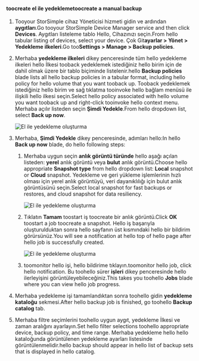 
<!--author=alkohli last changed: 01/20/2017-->

#### <a name="toocreate-a-manual-backup"></a><span data-ttu-id="da8f8-101">toocreate el ile yedekleme</span><span class="sxs-lookup"><span data-stu-id="da8f8-101">toocreate a manual backup</span></span>

1. <span data-ttu-id="da8f8-102">Tooyour StorSimple cihaz Yöneticisi hizmeti gidin ve ardından **aygıtları**.</span><span class="sxs-lookup"><span data-stu-id="da8f8-102">Go tooyour StorSimple Device Manager service and then click **Devices**.</span></span> <span data-ttu-id="da8f8-103">Aygıtları listeleme tablo Hello, Cihazınızı seçin.</span><span class="sxs-lookup"><span data-stu-id="da8f8-103">From hello tabular listing of devices, select your device.</span></span> <span data-ttu-id="da8f8-104">Çok Git**ayarlar > Yönet > Yedekleme ilkeleri**.</span><span class="sxs-lookup"><span data-stu-id="da8f8-104">Go too**Settings > Manage > Backup policies**.</span></span>

2. <span data-ttu-id="da8f8-105">Merhaba **yedekleme ilkeleri** dikey penceresinde tüm hello yedekleme ilkeleri hello İlkesi tooback yedeklemek istediğiniz hello birim için de dahil olmak üzere bir tablo biçiminde listelenir.</span><span class="sxs-lookup"><span data-stu-id="da8f8-105">hello **Backup policies** blade lists all hello backup policies in a tabular format, including hello policy for hello volume that you want tooback up.</span></span> <span data-ttu-id="da8f8-106">Tooback yedeklemek istediğiniz hello birim ve sağ tıklatma tooinvoke hello bağlam menüsü ile ilişkili hello ilkesi seçin.</span><span class="sxs-lookup"><span data-stu-id="da8f8-106">Select hello policy associated with hello volume you want tooback up and right-click tooinvoke hello context menu.</span></span> <span data-ttu-id="da8f8-107">Merhaba açılır listeden seçin **Şimdi Yedekle**.</span><span class="sxs-lookup"><span data-stu-id="da8f8-107">From hello dropdown list, select **Back up now**.</span></span>

    ![El ile yedekleme oluşturma](./media/storsimple-8000-create-manual-backup/createmanualbu1.png)

3. <span data-ttu-id="da8f8-109">Merhaba, **Şimdi Yedekle** dikey penceresinde, adımları hello:</span><span class="sxs-lookup"><span data-stu-id="da8f8-109">In hello **Back up now** blade, do hello following steps:</span></span>

    1. <span data-ttu-id="da8f8-110">Merhaba uygun seçin **anlık görüntü türünde** hello aşağı açılan listeden: **yerel** anlık görüntü veya **bulut** anlık görüntü.</span><span class="sxs-lookup"><span data-stu-id="da8f8-110">Choose hello appropriate **Snapshot type** from hello dropdown list: **Local** snapshot or **Cloud** snapshot.</span></span> <span data-ttu-id="da8f8-111">Yedekleme ve geri yükleme işlemlerinin hızlı olması için yerel anlık görüntüyü, veri dayanıklılığı için bulut anlık görüntüsünü seçin.</span><span class="sxs-lookup"><span data-stu-id="da8f8-111">Select local snapshot for fast backups or restores, and cloud snapshot for data resiliency.</span></span>

        ![El ile yedekleme oluşturma](./media/storsimple-8000-create-manual-backup/createmanualbu2.png)

    2. <span data-ttu-id="da8f8-113">Tıklatın **Tamam** toostart iş toocreate bir anlık görüntü.</span><span class="sxs-lookup"><span data-stu-id="da8f8-113">Click **OK** toostart a job toocreate a snapshot.</span></span> <span data-ttu-id="da8f8-114">Hello iş başarıyla oluşturulduktan sonra hello sayfanın üst kısmındaki hello bir bildirim görürsünüz.</span><span class="sxs-lookup"><span data-stu-id="da8f8-114">You will see a notification at hello top of hello page after hello job is successfully created.</span></span>

        ![El ile yedekleme oluşturma](./media/storsimple-8000-create-manual-backup/createmanualbu4.png)

    3. <span data-ttu-id="da8f8-116">toomonitor hello işi, hello bildirime tıklayın.</span><span class="sxs-lookup"><span data-stu-id="da8f8-116">toomonitor hello job, click hello notification.</span></span> <span data-ttu-id="da8f8-117">Bu toohello sürer **işleri** dikey penceresinde hello ilerleyişini görüntüleyebileceğiniz.</span><span class="sxs-lookup"><span data-stu-id="da8f8-117">This takes you toohello **Jobs** blade where you can view hello job progress.</span></span>


5. <span data-ttu-id="da8f8-118">Merhaba yedekleme işi tamamlandıktan sonra toohello gidin **yedekleme kataloğu** sekmesi.</span><span class="sxs-lookup"><span data-stu-id="da8f8-118">After hello backup job is finished, go toohello **Backup catalog** tab.</span></span>

6. <span data-ttu-id="da8f8-119">Merhaba filtre seçimlerini toohello uygun aygıt, yedekleme İlkesi ve zaman aralığını ayarlayın.</span><span class="sxs-lookup"><span data-stu-id="da8f8-119">Set hello filter selections toohello appropriate device, backup policy, and time range.</span></span> <span data-ttu-id="da8f8-120">Merhaba yedekleme hello hello kataloğunda görüntülenen yedekleme ayarları listesinde görüntülenmelidir.</span><span class="sxs-lookup"><span data-stu-id="da8f8-120">hello backup should appear in hello list of backup sets that is displayed in hello catalog.</span></span>

